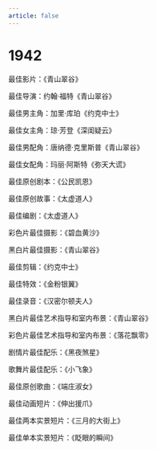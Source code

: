 ```yaml
---
article: false
---
```


# 1942

最佳影片：《青山翠谷》

最佳导演：约翰·福特《青山翠谷》

最佳男主角：加里·库珀《约克中士》

最佳女主角：琼·芳登《深闺疑云》

最佳男配角：唐纳德·克里斯普《青山翠谷》

最佳女配角：玛丽·阿斯特《弥天大谎》

最佳原创剧本：《公民凯恩》

最佳原创故事：《太虚道人》

最佳编剧：《太虚道人》

彩色片最佳摄影：《碧血黄沙》

黑白片最佳摄影：《青山翠谷》

最佳剪辑：《约克中士》

最佳特效：《金粉银翼》

最佳录音：《汉密尔顿夫人》

黑白片最佳艺术指导和室内布景：《青山翠谷》

彩色片最佳艺术指导和室内布景：《落花飘零》

剧情片最佳配乐：《黑夜煞星》

歌舞片最佳配乐：《小飞象》

最佳原创歌曲：《端庄淑女》

最佳动画短片：《伸出援爪》

最佳两本实景短片：《三月的大街上》

最佳单本实景短片：《眨眼的瞬间》